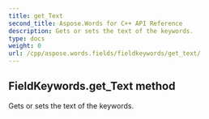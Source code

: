 ```yaml
---
title: get_Text
second_title: Aspose.Words for C++ API Reference
description: Gets or sets the text of the keywords. 
type: docs
weight: 0
url: /cpp/aspose.words.fields/fieldkeywords/get_text/
---
```

## FieldKeywords.get_Text method


Gets or sets the text of the keywords.

